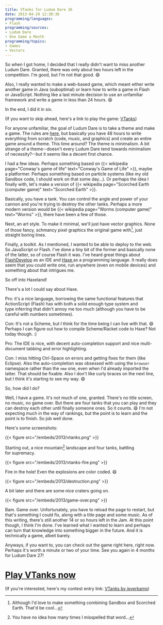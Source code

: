 ```yaml
---
title: VTanks for Ludum Dare 26
date: 2013-04-29 12:30:36
programming/languages:
- Flash
programming/sources:
- Ludum Dare
- One Game a Month
programming/topics:
- Games
- Vectors
---
```

So when I got home, I decided that I really didn't want to miss another Ludum Dare. Granted, there was only about two hours left in the competition. I'm good, but I'm not that good. :smile:

Also, I really wanted to make a web-based game, which meant either write another game in Java (suboptimal) or learn how to write a game in Flash or JavaScript. Nothing like a last minute decision to use an unfamiliar framework and write a game in less than 24 hours. :smile:

In the end, I did it in six.

<!--more-->

(If you want to skip ahead, here's a link to play the game: <a title="VTanks" href="http://apps.jverkamp.com/games/vtanks/">VTanks</a>)

For anyone unfamiliar, the goal of Ludum Dare is to take a theme and make a game. The rules are <a title="Ludum Dare competition rules" href="http://www.ludumdare.com/compo/rules/">here</a>, but basically you have 48 hours to write everything from scratch (code, music, and graphics) and create an entire game around a theme. This time around? The theme is minimalism. A bit strange of a theme--doesn't every Ludum Dare tend towards minimalism of necessity?--but it seems like a decent first chance.

I had a few ideas. Perhaps something based on {{< wikipedia page="Conway's game of life" text="Conway's Game of Life" >}}, maybe a platformer. Perhaps something based on particle systems (like my old Sandbox code, I should work on that some day...). Or perhaps the idea I finally with, let's make a version of {{< wikipedia page="Scorched Earth (computer game)" text="Scorched Earth" >}}.

Basically, you have a tank. You can control the angle and power of your cannon and you're trying to destroy the other tanks. Perhaps a more modern version would be {{< wikipedia page="Worms (computer game)" text="Worms" >}}, there have been a few of those.

Next, an art style. To make it minimal, we'll just have vector graphics. None of those fancy, schmancy pixel graphics the original game with[^1], just straight boring lines.

Finally, a toolkit. As I mentioned, I wanted to be able to deploy to the web. So JavaScript or Flash. I've done a tiny bit of the former and basically none of the latter, so of course Flash it was. I've heard great things about <a title="FlashDevelop" href="http://www.flashdevelop.org/">FlashDevelop</a> as an IDE and <a title="Haxe programming language" href="http://haxe.org/">Haxe </a>as a programming language. It really does seem that you could write one, run anywhere (even on mobile devices) and something about that intrigues me.

So off into Haxeland!

There's a lot I could say about Haxe.

Pro: it's a nice language, borrowing the same functional features that ActionScript (Flash) has with both a solid enough type system and type inferring that didn't annoy me too much (although you have to be careful with numbers sometimes).

Con: It's not a Scheme, but I think for the time being I can live with that. :smile: Perhaps I can figure out how to compile Scheme/Racket code to Haxe? Not today though. :)

Pro: The IDE is nice, with decent auto-completion support and nice multi-document tabbing and error highlighting.

Con: I miss hitting Ctrl-Space on errors and getting fixes for them (like Eclipse). Also the auto-completion was obsessed with using the `browser` namespace rather than the `nme` one, even when I'd already imported the latter. That should be fixable. Also I don't like curly braces on the next line, but I think it's starting to see my way. :smile:

So, how did I do?

Well, I have a game. It's not much of one, granted. There's no title screen, no music, no game over. But there are four tanks that you can play and they can destroy each other until finally someone ones. So it counts. :smile: I'm not expecting much in the way of rankings, but the point is to learn and the point is to finish. So job well done.

Here's some screenshots:

{{< figure src="/embeds/2013/vtanks.png" >}}

Starting out, a nice mountain[^2] landscape and four tanks, battling for supremacy.

{{< figure src="/embeds/2013/vtanks-fire.png" >}}

Fire in the hole! Even the explosions are color coded. :smile:

{{< figure src="/embeds/2013/destruction.png" >}}

A bit later and there are some nice craters going on.

{{< figure src="/embeds/2013/game-over.png" >}}

Bam. Game over. Unfortunately, you have to reload the page to restart, but that's something I could fix, along with a title page and some music. As of this writing, there's still another 14 or so hours left in the Jam. At this point though, I think I'm done. I've learned what I wanted to learn and perhaps can turn that knowledge into something bigger in the future. And it is technically a game, albeit barely.

Anyways, if you want to, you can check out the game right here, right now. Perhaps it's worth a minute or two of your time. See you again in 4 months for Ludum Dare 27!

# <a title="VTanks" href="http://apps.jverkamp.com/games/vtanks/">Play VTanks now</a>

(If you're interested, here's my contest entry link: <a href="http://www.ludumdare.com/compo/ludum-dare-26/?action=preview&uid=19702">VTanks by jpverkamp</a>)

[^1]: Although I'd love to make something combining Sandbox and Scorched Earth. That'd be cool...
[^2]: You have no idea how many times I misspelled that word...